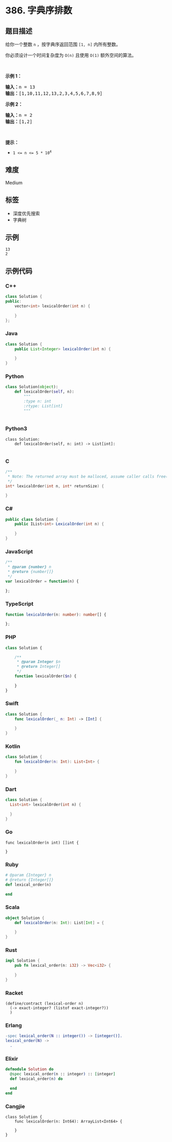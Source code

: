 # 386. 字典序排数

## 题目描述

<p>给你一个整数 <code>n</code> ，按字典序返回范围 <code>[1, n]</code> 内所有整数。</p>

<p>你必须设计一个时间复杂度为 <code>O(n)</code> 且使用 <code>O(1)</code> 额外空间的算法。</p>

<p>&nbsp;</p>

<p><strong>示例 1：</strong></p>

<pre>
<strong>输入：</strong>n = 13
<strong>输出：</strong>[1,10,11,12,13,2,3,4,5,6,7,8,9]
</pre>

<p><strong>示例 2：</strong></p>

<pre>
<strong>输入：</strong>n = 2
<strong>输出：</strong>[1,2]
</pre>

<p>&nbsp;</p>

<p><strong>提示：</strong></p>

<ul>
	<li><code>1 &lt;= n &lt;= 5 * 10<sup>4</sup></code></li>
</ul>


## 难度

Medium

## 标签

- 深度优先搜索
- 字典树

## 示例

```
13
2
```

## 示例代码

### C++

```cpp
class Solution {
public:
    vector<int> lexicalOrder(int n) {
        
    }
};
```

### Java

```java
class Solution {
    public List<Integer> lexicalOrder(int n) {
        
    }
}
```

### Python

```python
class Solution(object):
    def lexicalOrder(self, n):
        """
        :type n: int
        :rtype: List[int]
        """
        
```

### Python3

```python3
class Solution:
    def lexicalOrder(self, n: int) -> List[int]:
        
```

### C

```c
/**
 * Note: The returned array must be malloced, assume caller calls free().
 */
int* lexicalOrder(int n, int* returnSize) {
    
}
```

### C#

```csharp
public class Solution {
    public IList<int> LexicalOrder(int n) {
        
    }
}
```

### JavaScript

```javascript
/**
 * @param {number} n
 * @return {number[]}
 */
var lexicalOrder = function(n) {
    
};
```

### TypeScript

```typescript
function lexicalOrder(n: number): number[] {
    
};
```

### PHP

```php
class Solution {

    /**
     * @param Integer $n
     * @return Integer[]
     */
    function lexicalOrder($n) {
        
    }
}
```

### Swift

```swift
class Solution {
    func lexicalOrder(_ n: Int) -> [Int] {
        
    }
}
```

### Kotlin

```kotlin
class Solution {
    fun lexicalOrder(n: Int): List<Int> {
        
    }
}
```

### Dart

```dart
class Solution {
  List<int> lexicalOrder(int n) {
    
  }
}
```

### Go

```golang
func lexicalOrder(n int) []int {
    
}
```

### Ruby

```ruby
# @param {Integer} n
# @return {Integer[]}
def lexical_order(n)
    
end
```

### Scala

```scala
object Solution {
    def lexicalOrder(n: Int): List[Int] = {
        
    }
}
```

### Rust

```rust
impl Solution {
    pub fn lexical_order(n: i32) -> Vec<i32> {
        
    }
}
```

### Racket

```racket
(define/contract (lexical-order n)
  (-> exact-integer? (listof exact-integer?))
  )
```

### Erlang

```erlang
-spec lexical_order(N :: integer()) -> [integer()].
lexical_order(N) ->
  .
```

### Elixir

```elixir
defmodule Solution do
  @spec lexical_order(n :: integer) :: [integer]
  def lexical_order(n) do
    
  end
end
```

### Cangjie

```cangjie
class Solution {
    func lexicalOrder(n: Int64): ArrayList<Int64> {

    }
}
```


